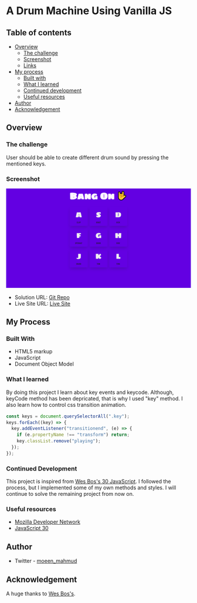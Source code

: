 # A Drum Machine Using Vanilla JS

## Table of contents

- [Overview](#overview)
  - [The challenge](#the-challenge)
  - [Screenshot](#screenshot)
  - [Links](#links)
- [My process](#my-process)
  - [Built with](#built-with)
  - [What I learned](#what-i-learned)
  - [Continued development](#continued-development)
  - [Useful resources](#useful-resources)
- [Author](#author)
- [Acknowledgement](#acknowledgement)

## Overview

### The challenge

User should be able to create different drum sound by pressing the mentioned keys.

### Screenshot

![Desktop View](./screenshot/drum-kit.png)

- Solution URL: [Git Repo](https://github.com/moeen-mahmud/drum-kit)
- Live Site URL: [Live Site](https://sportsdb-api-js.vercel.app/)

## My Process

### Built With

- HTML5 markup
- JavaScript
- Document Object Model

### What I learned

By doing this project I learn about key events and keycode. Although, keyCode method has been depricated, that is why I used "key" method. I also learn how to control css transition animation.

```javascript
const keys = document.querySelectorAll(".key");
keys.forEach((key) => {
  key.addEventListener("transitionend", (e) => {
    if (e.propertyName !== "transform") return;
    key.classList.remove("playing");
  });
});
```

### Continued Development

This project is inspired from [Wes Bos's 30 JavaScript](https://javascript30.com/). I followed the process, but I implemented some of my own methods and styles. I will continue to solve the remaining project from now on.

### Useful resources

- [Mozilla Developer Network](https://developer.mozilla.org/en-US/)
- [JavaScript 30](https://javascript30.com/)

## Author

- Twitter - [moeen_mahmud](https://twitter.com/moeen_mahmud)

## Acknowledgement

A huge thanks to [Wes Bos's](https://javascript30.com/).
